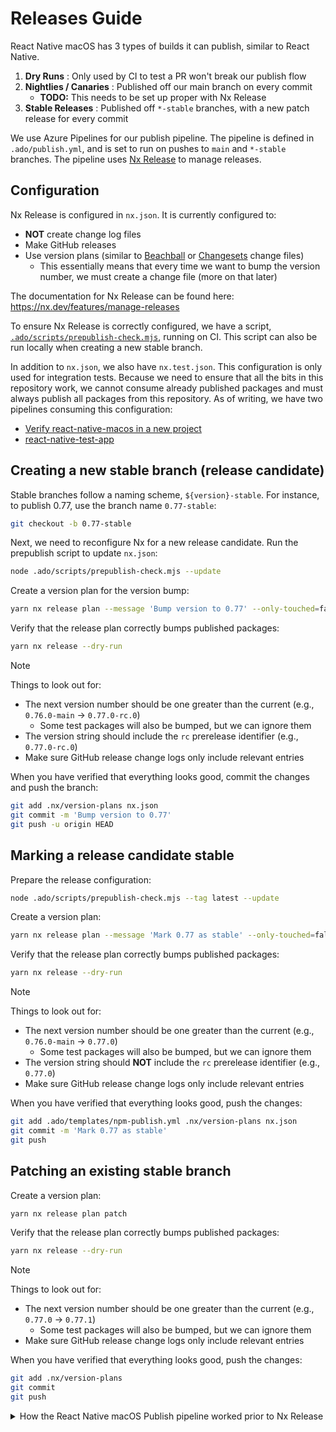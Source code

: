 # Releases Guide

React Native macOS has 3 types of builds it can publish, similar to React Native.

1. **Dry Runs** : Only used by CI to test a PR won't break our publish flow
2. **Nightlies / Canaries** : Published off our main branch on every commit
   - **TODO:** This needs to be set up proper with Nx Release
3. **Stable Releases** : Published off `*-stable` branches, with a new patch release for every commit

We use Azure Pipelines for our publish pipeline. The pipeline is defined in `.ado/publish.yml`, and is set to run on pushes to `main` and `*-stable` branches. The pipeline uses [Nx Release](https://nx.dev/features/manage-releases) to manage releases.

## Configuration

Nx Release is configured in `nx.json`. It is currently configured to:

- **NOT** create change log files
- Make GitHub releases
- Use version plans (similar to [Beachball](https://microsoft.github.io/beachball/cli/change.html) or [Changesets](https://github.com/changesets/changesets/blob/main/docs/adding-a-changeset.md) change files)
  - This essentially means that every time we want to bump the version number, we must create a change file (more on that later)

The documentation for Nx Release can be found here: https://nx.dev/features/manage-releases

To ensure Nx Release is correctly configured, we have a script, [`.ado/scripts/prepublish-check.mjs`](/microsoft/react-native-macos/blob/main/.ado/scripts/prepublish-check.mjs), running on CI. This script can also be run locally when creating a new stable branch.

In addition to `nx.json`, we also have `nx.test.json`. This configuration is only used for integration tests. Because we need to ensure that all the bits in this repository work, we cannot consume already published packages and must always publish all packages from this repository. As of writing, we have two pipelines consuming this configuration:

- [Verify react-native-macos in a new project](/microsoft/react-native-macos/blob/0.76-stable/.ado/jobs/test-react-native-macos-init.yml)
- [react-native-test-app](/microsoft/react-native-macos/blob/0.76-stable/.ado/jobs/react-native-test-app-integration.yml)

## Creating a new stable branch (release candidate)

Stable branches follow a naming scheme, `${version}-stable`. For instance, to publish 0.77, use the branch name `0.77-stable`:

```sh
git checkout -b 0.77-stable
```

Next, we need to reconfigure Nx for a new release candidate. Run the prepublish script to update `nx.json`:

```sh
node .ado/scripts/prepublish-check.mjs --update
```

Create a version plan for the version bump:

```sh
yarn nx release plan --message 'Bump version to 0.77' --only-touched=false preminor
```

Verify that the release plan correctly bumps published packages:

```sh
yarn nx release --dry-run
```

> [!NOTE]
>
> Things to look out for:
>
> - The next version number should be one greater than the current (e.g., `0.76.0-main` → `0.77.0-rc.0`)
>   - Some test packages will also be bumped, but we can ignore them
> - The version string should include the `rc` prerelease identifier (e.g., `0.77.0-rc.0`)
> - Make sure GitHub release change logs only include relevant entries

When you have verified that everything looks good, commit the changes and push the branch:

```sh
git add .nx/version-plans nx.json
git commit -m 'Bump version to 0.77'
git push -u origin HEAD
```

## Marking a release candidate stable

Prepare the release configuration:

```sh
node .ado/scripts/prepublish-check.mjs --tag latest --update
```

Create a version plan:

```sh
yarn nx release plan --message 'Mark 0.77 as stable' --only-touched=false patch
```

Verify that the release plan correctly bumps published packages:

```sh
yarn nx release --dry-run
```

> [!NOTE]
>
> Things to look out for:
>
> - The next version number should be one greater than the current (e.g., `0.76.0-main` → `0.77.0`)
>   - Some test packages will also be bumped, but we can ignore them
> - The version string should **NOT** include the `rc` prerelease identifier (e.g., `0.77.0`)
> - Make sure GitHub release change logs only include relevant entries

When you have verified that everything looks good, push the changes:

```sh
git add .ado/templates/npm-publish.yml .nx/version-plans nx.json
git commit -m 'Mark 0.77 as stable'
git push
```

## Patching an existing stable branch

Create a version plan:

```sh
yarn nx release plan patch
```

Verify that the release plan correctly bumps published packages:

```sh
yarn nx release --dry-run
```

> [!NOTE]
>
> Things to look out for:
>
> - The next version number should be one greater than the current (e.g., `0.77.0` → `0.77.1`)
>   - Some test packages will also be bumped, but we can ignore them
> - Make sure GitHub release change logs only include relevant entries

When you have verified that everything looks good, push the changes:

```sh
git add .nx/version-plans
git commit
git push
```

<details>
<summary>How the React Native macOS Publish pipeline worked prior to Nx Release</summary>

## Relevant Scripts from React Native Core

There are various scripts that React Native core uses to manage their releases. These have been refactored over time, so I'll be brief and mention the relevant scripts for React Native macOS. For more info on upstream releases, you can take a look at [the documentation](https://reactnative.dev/contributing/release-branch-cut-and-rc0).

- `set-rn-version.js` : This will locally modify file version numbers. Most other scripts below call this script. Depending on the repo and branch, this script was modified to do a lot more, including:
  - (React Native 0.71 and lower) Delete the "private" and "workspace" keys from the root package.json to make it suitable for publishing. In React Native macOS, we commented this out.
  - (React Native macOS 0.68 and lower) Commit and tag the version bump to git
- `bump-oss-version.js`: This is an interactive script used by Open Source maintainers to push React Native releases. It will walk you through the steps of triggering a new release, ending on triggering a CircleCI job to kickoff the release process.
- `prepare-package-for-release.js`: This is used by CircleCI. It will call `set-rn-version`, update RNTester's `podfile.lock` file, and appropriately `git tag` the release with the version and/or the "latest" tag. It will also `git push` the version bump and tags back to Github.
- `publish-npm.js`: This is used by CircleCI, and is generally triggered by a new git tag. This script takes care of the actual `npm publish`, along with creating and publishing pre-build artifacts (for both iOS and Android).
  - For nightlies and dry-runs, it will call `set-rn-version` to bump versions in the repo.
  - For releases (pre-release and stable), it is expected that CircleCI already ran `prepare-package-for-release.js` in an earlier job to bump versions.

### 0.68 and lower

Our publish pipeline was mostly separate from React Native Core. At this point in time, we only re-used `set-rn-version.js`, with heavy modifications to:
1. Add extra arguments to do the following:
    - `rnmpublish` : git commit and tag the version bump
    - `nightly` : Create a nightly build to be published off our main branch
    - `autogenerate-version-number` : Autogenerate the next version number. Unlike React Native, we publish a new patch release on every commit via automation
    - `skip-update-ruby` : This used to cause publish failures, so we added an arg to skip it.
2. Not destructively delete `private` / `workspace` keys from the package.json file (we had separate steps to delete and restore those keys in our pipeline)
3. Make it more similar to `bump-oss-version.js` (the intention was to make it the one script to call that is more CI friendly)
4. .. but also skip some of those modifications with the extra `rnmpublish` flag because we do `git tag` and `git push` separately

The Publish flow does the following:

1. Set tags for NPM based on the branch
2. Conditional based on branch:
    - If we're on the *main* branch
      - Call `set-rn-version` with the extra nightly / rnm-publish args
    - If we're on a *stable* branch
      - Call our own script `bumpFileVersions` to auto-bump versions in files, which itself called `set-rn-version`
4. Remove `workspace` / `private` keys from `package.json`
5. Publish to NPM
6. Restore `workspace` / `private` keys from `package.json`
7. `gitTagRelease.js` to push the tags and new version bump back to git.

### 0.71 and higher

An attempt was made to simplify the steps above and re-use more of the scripts that React Native Core uses. Namely:
- Use more of the RN scripts to handle preparing the build. The intention is to leverage new features that have been added to those scripts, like the ability to build nightlies and dry runs, along with increased safety via checks on the version number.
- Don't bother with manually removing and restoring workspace config. We don't need the `private` field set anyway since we don't have beachball auto-publishing or anything.
- Extract all the steps to a template `apple-steps-publish` with a parameter to switch between nightlies, dry runs, and releases. This was done so that we can now add a new "NPM Publish Dry Run" step to our PR checks.

We don't however use the scripts from upstream to publish to NPM or Github: we still keep that as separate steps in Azure Pipelines. In the future, we can look into removing these steps and just using the scripts directly.

The Publish flow does the following:

1. Call the template `apple-steps-publish` with either nightly or release as the build type based on branch name.
2. The template will do the following steps based on build type:
    - If we're a *nightly* or *dry run*
      - Just call `publish-npm.js`, as this will take care of bumping versions, and publishing and no pushing back to Github is needed
    - If we're a *release*:
      1. Autogenerate the next version number and set to an environment variable (this logic was extracted from `bumpFileVersions` in 0.68)
      2. Set the `latest` tag to an environment variable. This will be passed to..
      3. Call `prepare-package-for-release` to bump versions, tag the commit, and push to git
      4. Call `publish-npm` to publish to NPM the version that was just tagged.
4. Generate the correct NPM `dist-tag` and publish to NPM
5. Commit all changed files and push back to Github

### Publishing New Versions

Each minor version publishes out of its own branch (e.g., 0.72-stable for react-native-macos 0.72.x). In order to ensure initial releases are properly versioned, we have a special prerelease name called `ready`. This will tell our `get-next-semver-version` script that we're ready to release the next version.

We do this so that our first release will have a proper patch version of 0, as shown by this snippet from an interactive Node.js console:

```js
> semver.inc('0.72.0', 'patch')
'0.72.1' // Not ideal
> semver.inc('0.72.0-ready', 'patch')
'0.72.0' // Better!
```

</details>

